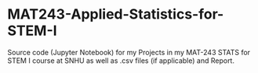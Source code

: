 # MAT243-Applied-Statistics-for-STEM-I
Source code (Jupyter Notebook) for my Projects in my MAT-243 STATS for STEM I course at SNHU as well as .csv files (if applicable) and Report.
